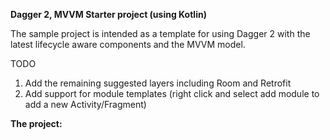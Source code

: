 **Dagger 2, MVVM Starter project (using Kotlin)**

The sample project is intended as a template for using Dagger 2 with the latest lifecycle aware
components and the MVVM model.

TODO
1. Add the remaining suggested layers including Room and Retrofit
2. Add support for module templates (right click and select add module to add a new Activity/Fragment)

**The project:**